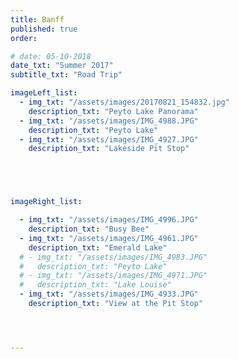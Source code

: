 ```yaml
---
title: Banff  
published: true
order: 

# date: 05-10-2018
date_txt: "Summer 2017"
subtitle_txt: "Road Trip"

imageLeft_list:
  - img_txt: "/assets/images/20170821_154832.jpg"
    description_txt: "Peyto Lake Panorama"
  - img_txt: "/assets/images/IMG_4988.JPG"
    description_txt: "Peyto Lake"
  - img_txt: "/assets/images/IMG_4927.JPG"
    description_txt: "Lakeside Pit Stop"





imageRight_list:

  - img_txt: "/assets/images/IMG_4996.JPG"
    description_txt: "Busy Bee"
  - img_txt: "/assets/images/IMG_4961.JPG"
    description_txt: "Emerald Lake"
  # - img_txt: "/assets/images/IMG_4983.JPG"
  #   description_txt: "Peyto Lake"
  # - img_txt: "/assets/images/IMG_4971.JPG"
  #   description_txt: "Lake Louise"
  - img_txt: "/assets/images/IMG_4933.JPG"
    description_txt: "View at the Pit Stop"




---
```

